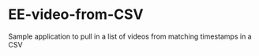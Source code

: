# EE-video-from-CSV
Sample application to pull in a list of videos from matching timestamps in a CSV
